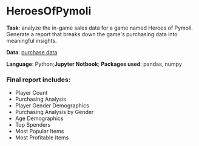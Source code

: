 # HeroesOfPymoli

**Task**: analyze the in-game sales data for a game named Heroes of Pymoli. Generate a report that breaks down the game's purchasing data into meaningful insights.

**Data**: [purchase data](HeroesOfPymoli/Resources/purchase_data.csv)

**Language**: Python;**Jupyter Notbook**; **Packages used**: pandas, numpy 

### Final report includes:
* Player Count
* Purchasing Analysis
* Player Gender Demographics
* Purchasing Analysis by Gender
* Age Demographics
* Top Spenders
* Most Popular Items
* Most Profitable Items
